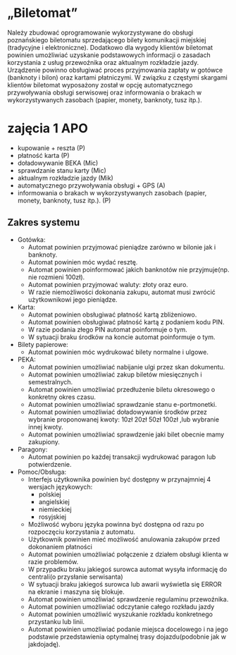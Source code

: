 # „Biletomat”

Należy zbudować oprogramowanie wykorzystywane do obsługi poznańskiego biletomatu sprzedającego bilety komunikacji miejskiej (tradycyjne i elektroniczne). Dodatkowo dla wygody klientów biletomat powinien umożliwiać uzyskanie podstawowych informacji o zasadach korzystania z usług przewoźnika oraz aktualnym rozkładzie jazdy. Urządzenie powinno obsługiwać proces przyjmowania zapłaty w gotówce (banknoty i bilon) oraz kartami płatniczymi. W związku z częstymi skargami klientów biletomat wyposażony został w opcję automatycznego przywoływania obsługi serwisowej oraz informowania o brakach w wykorzystywanych zasobach (papier, monety, banknoty, tusz itp.).

# zajęcia 1 APO

-   kupowanie + reszta (P)
-   płatność karta (P)
-   doładowywanie BEKA (Mic)
-   sprawdzanie stanu karty (Mic)
-   aktualnym rozkładzie jazdy (Mik)
-   automatycznego przywoływania obsługi + GPS (A)
-   informowania o brakach w wykorzystywanych zasobach (papier, monety, banknoty, tusz itp.). (P)

## Zakres systemu

-   Gotówka:
    -   Automat powinien przyjmować pieniądze zarówno w bilonie jak i banknoty.
    -   Automat powinien móc wydać resztę.
    -   Automat powinien poinformować jakich banknotów nie przyjmuje(np. nie rozmieni 100zł).
    -   Automat powinien przyjmować waluty: złoty oraz euro.
    -   W razie niemożliwości dokonania zakupu, automat musi zwrócić użytkownikowi jego pieniądze.
-   Karta:
    -   Automat powinien obsługiwać płatność kartą zbliżeniowo.
    -   Automat powinien obsługiwać płatność kartą z podaniem kodu PIN.
    -   W razie podania złego PIN automat poinformuje o tym.
    -   W sytuacji braku środków na koncie automat poinformuje o tym.
-   Bilety papierowe:
    -   Automat powinien móc wydrukować bilety normalne i ulgowe.
-   PEKA:
    -   Automat powinien umożliwiać nabijanie ulgi przez skan dokumentu.
    -   Automat powinien umożliwiać zakup biletów miesięcznych i semestralnych.
    -   Automat powinien umożliwiać przedłużenie biletu okresowego o konkretny okres czasu.
    -   Automat powinien umożliwiać sprawdzanie stanu e-portmonetki.
    -   Automat powinien umożliwiać doładowywanie środków przez wybranie proponowanej kwoty: 10zł 20zł 50zł 100zł ,lub wybranie innej kwoty.
    -   Automat powinien umożliwiać sprawdzenie jaki bilet obecnie mamy zakupiony.
-   Paragony:
    -   Automat powinien po każdej transakcji wydrukować paragon lub potwierdzenie.
-   Pomoc/Obsługa:
    -   Interfejs użytkownika powinien być dostępny w przynajmniej 4 wersjach językowych:
        -   polskiej
        -   angielskiej
        -   niemieckiej
        -   rosyjskiej
    -   Możliwość wyboru języka powinna być dostępna od razu po rozpoczęciu korzystania z automatu.
    -   Użytkownik powinien mieć możliwość anulowania zakupów przed dokonaniem płatności
    -   Automat powinien umożliwiać połączenie z działem obsługi klienta w razie problemów.
    -   W przypadku braku jakiegoś surowca automat wysyła informację do centrali(o przysłanie serwisanta)
    -   W sytuacji braku jakiegoś surowca lub awarii wyświetla się ERROR na ekranie i maszyna się blokuje.
    -   Automat powinien umożliwiać sprawdzenie regulaminu przewoźnika.
    -   Automat powinien umożliwiać odczytanie całego rozkładu jazdy
    -   Automat powinien umożliwić wyszukanie rozkładu konkretnego przystanku lub linii.
    -   Automat powinien umożliwiać podanie miejsca docelowego i na jego podstawie przedstawienia optymalnej trasy dojazdu(podobnie jak w jakdojadę).

